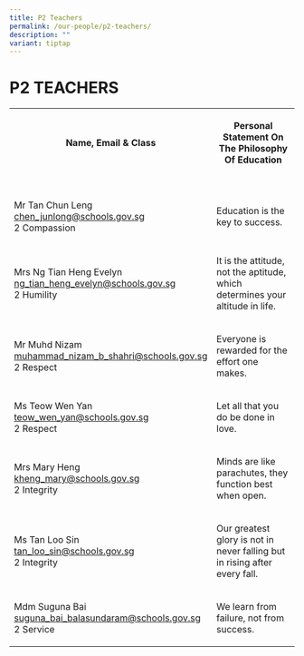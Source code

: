 ```yaml
---
title: P2 Teachers
permalink: /our-people/p2-teachers/
description: ""
variant: tiptap
---
```

<h1><strong>P2 TEACHERS</strong></h1><table><tbody><tr><th rowspan="1" colspan="1"><p>Name, Email &amp; Class</p></th><th rowspan="1" colspan="1"><p>Personal Statement On The Philosophy Of Education</p></th></tr><tr><td rowspan="1" colspan="1"><p></p></td><td rowspan="1" colspan="1"><p></p></td></tr><tr><td rowspan="1" colspan="1"><p>Mr Tan Chun Leng<br><a href="mailto:chen_junlong@schools.gov.sg" rel="noopener noreferrer nofollow" target="_blank">chen_junlong@schools.gov.sg</a> <br>2 Compassion</p></td><td rowspan="1" colspan="1"><p>Education is the key to success.</p></td></tr><tr><td rowspan="1" colspan="1"><p>Mrs Ng Tian Heng Evelyn<br><a href="mailto:ng_tian_heng_evelyn@schools.gov.sg" rel="noopener noreferrer nofollow" target="_blank">ng_tian_heng_evelyn@schools.gov.sg</a> <br>2 Humility</p></td><td rowspan="1" colspan="1"><p>It is the attitude, not the aptitude, which determines your altitude in life.</p></td></tr><tr><td rowspan="1" colspan="1"><p>Mr Muhd Nizam <br><a href="mailto:muhammad_nizam_b_shahri@schools.gov.sg" rel="noopener noreferrer nofollow" target="_blank">muhammad_nizam_b_shahri@schools.gov.sg</a> <br>2 Respect</p></td><td rowspan="1" colspan="1"><p>Everyone is rewarded for the effort one makes.</p></td></tr><tr><td rowspan="1" colspan="1"><p>Ms Teow Wen Yan <br><a href="mailto:teow_wen_yan@schools.gov.sg" rel="noopener noreferrer nofollow" target="_blank">teow_wen_yan@schools.gov.sg</a> <br>2 Respect</p></td><td rowspan="1" colspan="1"><p>Let all that you do be done in love.</p></td></tr><tr><td rowspan="1" colspan="1"><p>Mrs Mary Heng <br><a href="mailto:kheng_mary@schools.gov.sg" rel="noopener noreferrer nofollow" target="_blank">kheng_mary@schools.gov.sg</a> <br>2 Integrity</p></td><td rowspan="1" colspan="1"><p>Minds are like parachutes, they function best when open.</p></td></tr><tr><td rowspan="1" colspan="1"><p>Ms Tan Loo Sin<br><a href="mailto:tan_loo_sin@schools.gov.sg" rel="noopener noreferrer nofollow" target="_blank">tan_loo_sin@schools.gov.sg</a> <br>2 Integrity</p></td><td rowspan="1" colspan="1"><p>Our greatest glory is not in never falling but in rising after every fall.</p></td></tr><tr><td rowspan="1" colspan="1"><p>Mdm Suguna Bai<br><a href="mailto:suguna_bai_balasundaram@schools.gov.sg" rel="noopener noreferrer nofollow" target="_blank">suguna_bai_balasundaram@schools.gov.sg</a><br>2 Service</p></td><td rowspan="1" colspan="1"><p>We learn from failure, not from success.</p></td></tr></tbody></table><p></p>